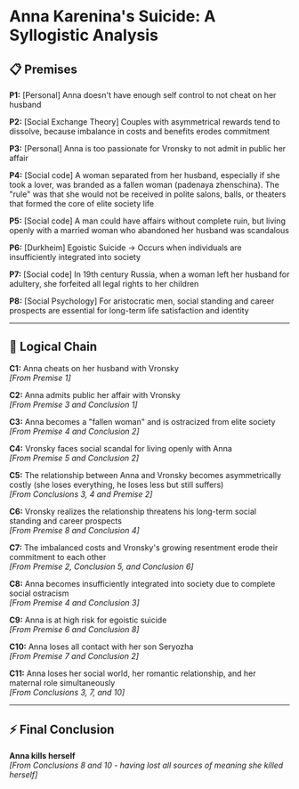 # Anna Karenina's Suicide: A Syllogistic Analysis

## 📋 Premises

**P1:** [Personal] Anna doesn't have enough self control to not cheat on her husband       

**P2:** [Social Exchange Theory] Couples with asymmetrical rewards tend to dissolve, because imbalance in costs and benefits erodes commitment       

**P3:** [Personal] Anna is too passionate for Vronsky to not admit in public her affair        

**P4:** [Social code] A woman separated from her husband, especially if she took a lover, was branded as a fallen woman (padenaya zhenschina). The "rule" was that she would not be received in polite salons, balls, or theaters that formed the core of elite society life     

**P5:** [Social code] A man could have affairs without complete ruin, but living openly with a married woman who abandoned her husband was scandalous        

**P6:** [Durkheim] Egoistic Suicide → Occurs when individuals are insufficiently integrated into society

**P7:** [Social code] In 19th century Russia, when a woman left her husband for adultery, she forfeited all legal rights to her children

**P8:** [Social Psychology] For aristocratic men, social standing and career prospects are essential for long-term life satisfaction and identity

---

## 🔗 Logical Chain

**C1:** Anna cheats on her husband with Vronsky  
*[From Premise 1]*

**C2:** Anna admits public her affair with Vronsky  
*[From Premise 3 and Conclusion 1]*

**C3:** Anna becomes a "fallen woman" and is ostracized from elite society  
*[From Premise 4 and Conclusion 2]*

**C4:** Vronsky faces social scandal for living openly with Anna  
*[From Premise 5 and Conclusion 2]*

**C5:** The relationship between Anna and Vronsky becomes asymmetrically costly (she loses everything, he loses less but still suffers)  
*[From Conclusions 3, 4 and Premise 2]*

**C6:** Vronsky realizes the relationship threatens his long-term social standing and career prospects  
*[From Premise 8 and Conclusion 4]*

**C7:** The imbalanced costs and Vronsky's growing resentment erode their commitment to each other  
*[From Premise 2, Conclusion 5, and Conclusion 6]*

**C8:** Anna becomes insufficiently integrated into society due to complete social ostracism  
*[From Premise 4 and Conclusion 3]*

**C9:** Anna is at high risk for egoistic suicide  
*[From Premise 6 and Conclusion 8]*

**C10:** Anna loses all contact with her son Seryozha  
*[From Premise 7 and Conclusion 2]*

**C11:** Anna loses her social world, her romantic relationship, and her maternal role simultaneously  
*[From Conclusions 3, 7, and 10]*

---

## ⚡ Final Conclusion

**Anna kills herself**  
*[From Conclusions 8 and 10 - having lost all sources of meaning she killed herself]*        